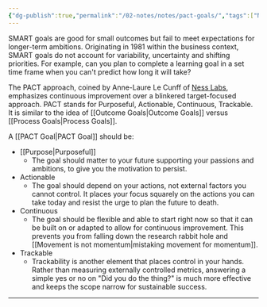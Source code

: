```yaml
---
{"dg-publish":true,"permalink":"/02-notes/notes/pact-goals/","tags":["Note"],"created":"2024-01-10T18:03:11.458-04:00","updated":"2024-07-02T11:24:57.010-03:00"}
---
```


SMART goals are good for small outcomes but fail to meet expectations for longer-term ambitions. Originating in 1981 within the business context, SMART goals do not account for variability, uncertainty and shifting priorities. For example, can you plan to complete a learning goal in a set time frame when you can't predict how long it will take? 

The PACT approach, coined by Anne-Laure Le Cunff of [Ness Labs](https://nesslabs.com/smart-goals-pact), emphasizes continuous improvement over a blinkered target-focused approach. PACT stands for Purposeful, Actionable, Continuous, Trackable. It is similar to the idea of [[Outcome Goals\|Outcome Goals]] versus [[Process Goals\|Process Goals]]. 

A [[PACT Goal\|PACT Goal]] should be: 
- [[Purpose\|Purposeful]]
	- The goal should matter to your future supporting your passions and ambitions, to give you the motivation to persist.
- Actionable
	- The goal should depend on your actions, not external factors you cannot control. It places your focus squarely on the actions you can take today and resist the urge to plan the future to death. 
- Continuous
	- The goal should be flexible and able to start right now so that it can be built on or adapted to allow for continuous improvement. This prevents you from falling down the research rabbit hole and [[Movement is not momentum\|mistaking movement for momentum]]. 
- Trackable
	- Trackability is another element that places control in your hands. Rather than measuring externally controlled metrics, answering a simple yes or no on "Did you do the thing?" is much more effective and keeps the scope narrow for sustainable success. 
---
